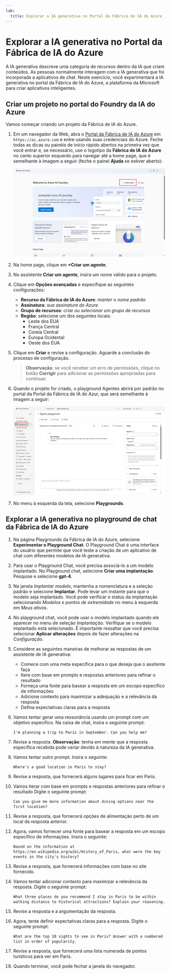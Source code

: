 ```yaml
---
lab:
  title: Explorar a IA generativa no Portal da Fábrica de IA do Azure
---
```


# Explorar a IA generativa no Portal da Fábrica de IA do Azure

A IA generativa descreve uma categoria de recursos dentro da IA que criam conteúdos. As pessoas normalmente interagem com a IA generativa que foi incorporada a aplicativos de chat. Neste exercício, você experimentará a IA generativa no portal da Fábrica de IA do Azure, a plataforma da Microsoft para criar aplicativos inteligentes. 

## Criar um projeto no portal do Foundry da IA do Azure

Vamos começar criando um projeto da Fábrica de IA do Azure.

1. Em um navegador da Web, abra o [Portal da Fábrica de IA do Azure](https://ai.azure.com) em `https://ai.azure.com` e entre usando suas credenciais do Azure. Feche todas as dicas ou painéis de início rápido abertos na primeira vez que você entrar e, se necessário, use o logotipo da **Fábrica de IA do Azure** no canto superior esquerdo para navegar até a home page, que é semelhante à imagem a seguir (feche o painel **Ajuda** se estiver aberto):

    ![Captura de tela da home page da Fábrica de IA do Azure com "Criar um projeto" selecionado.](./media/azure-ai-foundry-home-page.png)

1. Na home page, clique em **+Criar um agente**.

1. No assistente **Criar um agente**, insira um nome válido para o projeto. 

1. Clique em **Opções avançadas** e especifique as seguintes configurações:
    - **Recurso da Fábrica de IA do Azure**: *manter o nome padrão*
    - **Assinatura**: *sua assinatura do Azure*
    - **Grupo de recursos**: *criar ou selecionar um grupo de recursos*
    - **Região**: selecione um dos seguintes locais:
        * Leste dos EUA
        * França Central
        * Coreia Central
        * Europa Ocidental
        * Oeste dos EUA

1. Clique em **Criar** e revise a configuração. Aguarde a conclusão do processo de configuração.

    >**Observação**: se você receber um erro de permissões, clique no botão **Corrigir** para adicionar as permissões apropriadas para continuar.

1. Quando o projeto for criado, o playground Agentes abrirá por padrão no portal da Portal da Fábrica de IA do Azur, que será semelhante à imagem a seguir:

    ![Captura de tela dos detalhes de um projeto IA do Azure no Portal da Fábrica de IA do Azure.](./media/ai-foundry-project-2.png)

1. No menu à esquerda da tela, selecione **Playgrounds**.

## Explorar a IA generativa no playground de chat da Fábrica de IA do Azure

1. Na página Playgrounds da Fábrica de IA do Azure, selecione **Experimentar o Playground Chat**. O Playground Chat é uma interface do usuário que permite que você teste a criação de um aplicativo de chat com diferentes modelos de IA generativa.  

1. Para usar o Playground Chat, você precisa associá-lo a um modelo implantado. No Playground chat, selecione **Criar uma implantação**. Pesquise e selecione **gpt-4**. 

1. Na janela *Implantar modelo*, mantenha a nomenclatura e a seleção padrão e selecione **Implantar**. Pode levar um instante para que o modelo seja implantado. Você pode verificar o status da implantação selecionando *Modelos e pontos de extremidade* no menu à esquerda em *Meus ativos*.
1. No playground chat, você pode usar o modelo implantado quando ele aparecer no menu de seleção *Implantação*. Verifique se o modelo implantado está selecionado. É importante ressaltar que você precisa selecionar **Aplicar alterações** depois de fazer alterações na *Configuração*. 

1. Considere as seguintes maneiras de melhorar as respostas de um assistente de IA generativa:
    - Comece com uma meta específica para o que deseja que o assitente faça
    - Itere com base em prompts e respostas anteriores para refinar o resultado
    - Forneça uma fonte para basear a resposta em um escopo específico de informações
    - Adicione contexto para maximizar a adequação e a relevância da resposta
    - Defina expectativas claras para a resposta

1. Vamos tentar gerar uma ressonância usando um prompt com um objetivo específico. Na caixa de chat, insira o seguinte prompt:

    ```prompt
    I'm planning a trip to Paris in September. Can you help me?
    ```

1. Revise a resposta. **Observação**: tenha em mente que a resposta específica recebida pode variar devido à natureza da IA generativa.
 
1. Vamos tentar outro prompt. Insira o seguinte:

    ```prompt
    Where's a good location in Paris to stay? 
    ```

1. Revise a resposta, que fornecerá alguns lugares para ficar em Paris.

1. Vamos iterar com base em prompts e respostas anteriores para refinar o resultado Digite o seguinte prompt:
    
    ```prompt
    Can you give me more information about dining options near the first location?
    ``` 

1. Revise a resposta, que fornecerá opções de alimentação perto de um local da resposta anterior. 

1. Agora, vamos fornecer uma fonte para basear a resposta em um escopo específico de informações. Insira o seguinte: 
    
    ```prompt
    Based on the information at https://en.wikipedia.org/wiki/History_of_Paris, what were the key events in the city's history?
    ```

1. Revise a resposta, que fornecerá informações com base no site fornecido. 

1. Vamos tentar adicionar contexto para maximizar a relevância da resposta. Digite o seguinte prompt: 

    ```prompt
    What three places do you recommend I stay in Paris to be within walking distance to historical attractions? Explain your reasoning.
    ```

1. Revise a resposta e a argumentação da resposta.  

1. Agora, tente definir expectativas claras para a resposta. Digite o seguinte prompt:
    
    ```prompt
    What are the top 10 sights to see in Paris? Answer with a numbered list in order of popularity.
    ```

1. Revise a resposta, que fornecerá uma lista numerada de pontos turísticos para ver em Paris.

1. Quando terminar, você pode fechar a janela do navegador.
